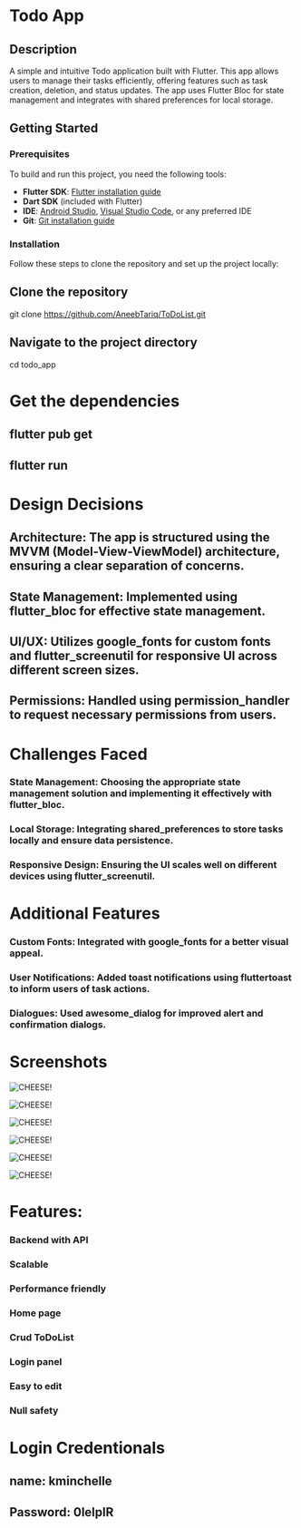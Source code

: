 # Todo App

## Description
A simple and intuitive Todo application built with Flutter. This app allows users to manage their tasks efficiently, offering features such as task creation, deletion, and status updates. The app uses Flutter Bloc for state management and integrates with shared preferences for local storage.

## Getting Started

### Prerequisites
To build and run this project, you need the following tools:

- **Flutter SDK**: [Flutter installation guide](https://flutter.dev/docs/get-started/install)
- **Dart SDK** (included with Flutter)
- **IDE**: [Android Studio](https://developer.android.com/studio), [Visual Studio Code](https://code.visualstudio.com/), or any preferred IDE
- **Git**: [Git installation guide](https://git-scm.com/book/en/v2/Getting-Started-Installing-Git)

### Installation
Follow these steps to clone the repository and set up the project locally:

## Clone the repository
git clone https://github.com/AneebTariq/ToDoList.git

## Navigate to the project directory
cd todo_app

# Get the dependencies
## flutter pub get
## flutter run


# Design Decisions

## Architecture: The app is structured using the MVVM (Model-View-ViewModel) architecture, ensuring a clear separation of concerns.

## State Management: Implemented using flutter_bloc for effective state management.

## UI/UX: Utilizes google_fonts for custom fonts and flutter_screenutil for responsive UI across different screen sizes.

## Permissions: Handled using permission_handler to request necessary permissions from users.


# Challenges Faced

### State Management: Choosing the appropriate state management solution and implementing it effectively with flutter_bloc.

### Local Storage: Integrating shared_preferences to store tasks locally and ensure data persistence.

### Responsive Design: Ensuring the UI scales well on different devices using flutter_screenutil.


# Additional Features

### Custom Fonts: Integrated with google_fonts for a better visual appeal.

### User Notifications: Added toast notifications using fluttertoast to inform users of task actions.

### Dialogues: Used awesome_dialog for improved alert and confirmation dialogs.


# Screenshots

![CHEESE!](assets/images/splash_image.jpg)

![CHEESE!](assets/images/login_image.jpg)

![CHEESE!](assets/images/home_image.jpg)

![CHEESE!](assets/images/add_todo_image.jpg)

![CHEESE!](assets/images/update_todo_image.jpg)

![CHEESE!](assets/images/delete_todo_image.jpg)

# Features:

### Backend with API
### Scalable
### Performance friendly
### Home page
### Crud ToDoList
### Login panel
### Easy to edit
### Null safety

# Login Credentionals

## name: kminchelle

## Password: 0lelplR
